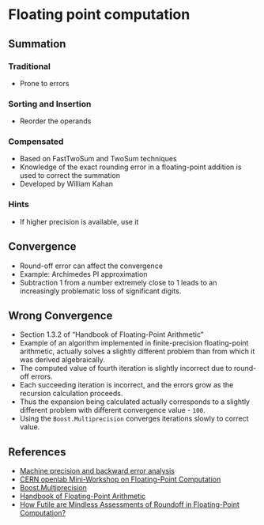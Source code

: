 # Floating point computation

## Summation

### Traditional
* Prone to errors

### Sorting and Insertion
* Reorder the operands

### Compensated 
* Based on FastTwoSum and TwoSum techniques
* Knowledge of the exact rounding error in a floating-point
addition is used to correct the summation
* Developed by William Kahan

### Hints
* If higher precision is available, use it

## Convergence
* Round-off error can affect the convergence
* Example:  Archimedes PI approximation
* Subtraction 1 from a number extremely close to 1 leads to an increasingly problematic loss of significant digits.

## Wrong Convergence
* Section 1.3.2 of “Handbook of Floating-Point Arithmetic”
* Example of an algorithm implemented in finite-precision floating-point arithmetic, actually solves a slightly different problem than from which it was derived algebraically.
* The computed value of fourth iteration is slightly incorrect due to round-off errors.
* Each succeeding iteration is incorrect, and the errors grow as the recursion calculation proceeds.
* Thus the expansion being calculated actually corresponds to a slightly different problem with different convergence value - `100`.
* Using the `Boost.Multiprecision` converges iterations slowly to correct value.

## References
* [Machine precision and backward error analysis](https://en.wikipedia.org/wiki/Floating-point_arithmetic)
* [CERN openlab Mini-Workshop on Floating-Point Computation](https://indico.cern.ch/event/626147/)
* [Boost.Multiprecision](https://www.boost.org/doc/libs/1_80_0/libs/multiprecision/doc/html/index.html)
* [Handbook of Floating-Point Arithmetic](http://www.springer.com/us/book/9780817647049)
* [How Futile are Mindless Assessments of Roundoff in Floating-Point Computation?](http://www.eecs.berkeley.edu/~wkahan/Mindless.pdf)

